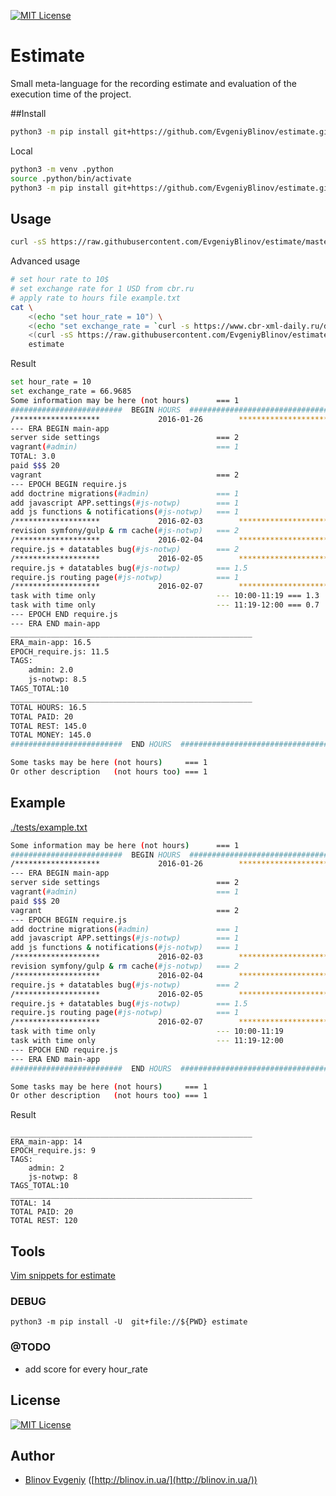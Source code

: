 [![MIT License][license-image]][license-url]

# Estimate

Small meta-language for the recording estimate and evaluation of the execution time of the project.

##Install

```sh
python3 -m pip install git+https://github.com/EvgeniyBlinov/estimate.git
```

Local

```sh
python3 -m venv .python
source .python/bin/activate
python3 -m pip install git+https://github.com/EvgeniyBlinov/estimate.git
```

## Usage 

```sh
curl -sS https://raw.githubusercontent.com/EvgeniyBlinov/estimate/master/example.txt |estimate
```

Advanced usage

```sh
# set hour rate to 10$
# set exchange rate for 1 USD from cbr.ru
# apply rate to hours file example.txt
cat \
    <(echo "set hour_rate = 10") \
    <(echo "set exchange_rate = `curl -s https://www.cbr-xml-daily.ru/daily_json.js|jq .Valute.USD.Value`") \
    <(curl -sS https://raw.githubusercontent.com/EvgeniyBlinov/estimate/master/tests/example.txt) |
    estimate
```

Result

```sh
set hour_rate = 10
set exchange_rate = 66.9685
Some information may be here (not hours)      === 1
#########################  BEGIN HOURS  ########################################
/*******************             2016-01-26        ****************************/
--- ERA BEGIN main-app
server side settings                          === 2
vagrant(#admin)                               === 1
TOTAL: 3.0
paid $$$ 20
vagrant                                       === 2
--- EPOCH BEGIN require.js
add doctrine migrations(#admin)               === 1
add javascript APP.settings(#js-notwp)        === 1
add js functions & notifications(#js-notwp)   === 1
/*******************             2016-02-03        ****************************/
revision symfony/gulp & rm cache(#js-notwp)   === 2
/*******************             2016-02-04        ****************************/
require.js + datatables bug(#js-notwp)        === 2
/*******************             2016-02-05        ****************************/
require.js + datatables bug(#js-notwp)        === 1.5
require.js routing page(#js-notwp)            === 1
/*******************             2016-02-07        ****************************/
task with time only                           --- 10:00-11:19 === 1.3
task with time only                           --- 11:19-12:00 === 0.7
--- EPOCH END require.js
--- ERA END main-app
______________________________________________________
ERA_main-app: 16.5
EPOCH_require.js: 11.5
TAGS:
    admin: 2.0
    js-notwp: 8.5
TAGS_TOTAL:10
______________________________________________________
TOTAL HOURS: 16.5
TOTAL PAID: 20
TOTAL REST: 145.0
TOTAL MONEY: 145.0
#########################  END HOURS  ##########################################

Some tasks may be here (not hours)     === 1
Or other description   (not hours too) === 1
```

## Example

[./tests/example.txt](./tests/example.txt)

```sh
Some information may be here (not hours)      === 1
#########################  BEGIN HOURS  ########################################
/*******************             2016-01-26        ****************************/
--- ERA BEGIN main-app
server side settings                          === 2
vagrant(#admin)                               === 1
paid $$$ 20
vagrant                                       === 2
--- EPOCH BEGIN require.js
add doctrine migrations(#admin)               === 1
add javascript APP.settings(#js-notwp)        === 1
add js functions & notifications(#js-notwp)   === 1
/*******************             2016-02-03        ****************************/
revision symfony/gulp & rm cache(#js-notwp)   === 2
/*******************             2016-02-04        ****************************/
require.js + datatables bug(#js-notwp)        === 2
/*******************             2016-02-05        ****************************/
require.js + datatables bug(#js-notwp)        === 1.5
require.js routing page(#js-notwp)            === 1
/*******************             2016-02-07        ****************************/
task with time only                           --- 10:00-11:19
task with time only                           --- 11:19-12:00
--- EPOCH END require.js
--- ERA END main-app
#########################  END HOURS  ##########################################

Some tasks may be here (not hours)     === 1
Or other description   (not hours too) === 1
```

Result

```
______________________________________________________
ERA_main-app: 14
EPOCH_require.js: 9
TAGS:
    admin: 2
    js-notwp: 8
TAGS_TOTAL:10
______________________________________________________
TOTAL: 14
TOTAL PAID: 20
TOTAL REST: 120
```

## Tools

[Vim snippets for estimate](https://github.com/EvgeniyBlinov/vim/blob/master/snippets/_.snippets)

### DEBUG

```
python3 -m pip install -U  git+file://${PWD} estimate
```

### @TODO

- add score for every hour_rate

## License

[![MIT License][license-image]][license-url]

## Author

- [Blinov Evgeniy](mailto:evgeniy_blinov@mail.ru) ([http://blinov.in.ua/](http://blinov.in.ua/))

[license-image]: http://img.shields.io/badge/license-MIT-blue.svg?style=flat
[license-url]: LICENSE
